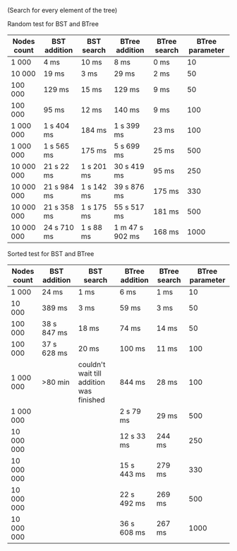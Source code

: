 (Search for every element of the tree)

Random test for BST and BTree

| Nodes count |	BST addition |	BST search	| BTree addition |	BTree search | BTree parameter |
| -----       | ---------    | ----         | ------         | ------        | -------         |
| 1 000       | 4 ms         | 10 ms        | 8 ms           | 0 ms          | 10              |
| 10 000      | 19 ms        | 3 ms         | 29 ms          | 2 ms          | 50              |
| 100 000     | 129 ms       | 15 ms        | 129 ms         | 9 ms          | 50              |
| 100 000     | 95 ms        | 12 ms        | 140 ms         | 9 ms          | 100             |
| 1 000 000   | 1 s 404 ms   | 184 ms       | 1 s 399 ms     | 23 ms         | 100             |
| 1 000 000   | 1 s 565 ms   | 175 ms       | 5 s 699 ms     | 25 ms         | 500             |
| 10 000 000  | 21 s 22 ms   | 1 s 201 ms   | 30 s 419 ms    | 95 ms         | 250             |
| 10 000 000  | 21 s 984 ms  | 1 s 142 ms   | 39 s 876 ms    | 175 ms        | 330             |
| 10 000 000  | 21 s 358 ms  | 1 s 175 ms   | 55 s 517 ms    | 181 ms        | 500             |
| 10 000 000  | 24 s 710 ms  | 1 s 88 ms    | 1 m 47 s 902 ms| 168 ms        | 1000            |

Sorted test for BST and BTree

| Nodes count |	BST addition |	BST search	| BTree addition |	BTree search | BTree parameter |
| -----       | ---------    | ----         | ------         | ------        | -------         |
| 1 000       | 24 ms        | 1 ms         | 6 ms           | 1 ms          | 10              |
| 10 000      | 389 ms       | 3 ms         | 59 ms          | 3 ms          | 50              |
| 100 000     | 38 s 847 ms  | 18 ms        | 74 ms          | 14 ms         | 50              |
| 100 000     | 37 s 628 ms  | 20 ms        | 100 ms         | 11 ms         | 100             |
| 1 000 000   | >80 min      | couldn't wait till addition was finished | 844 ms | 28 ms | 100 |
| 1 000 000   |              |              | 2 s 79 ms      | 29 ms         | 500             |
| 10 000 000  |              |              | 12 s 33 ms     | 244 ms        | 250             |
| 10 000 000  |              |              | 15 s 443 ms    | 279 ms        | 330             |
| 10 000 000  |              |              | 22 s 492 ms    | 269 ms        | 500             |
| 10 000 000  |              |              | 36 s 608 ms    | 267 ms        | 1000            |


